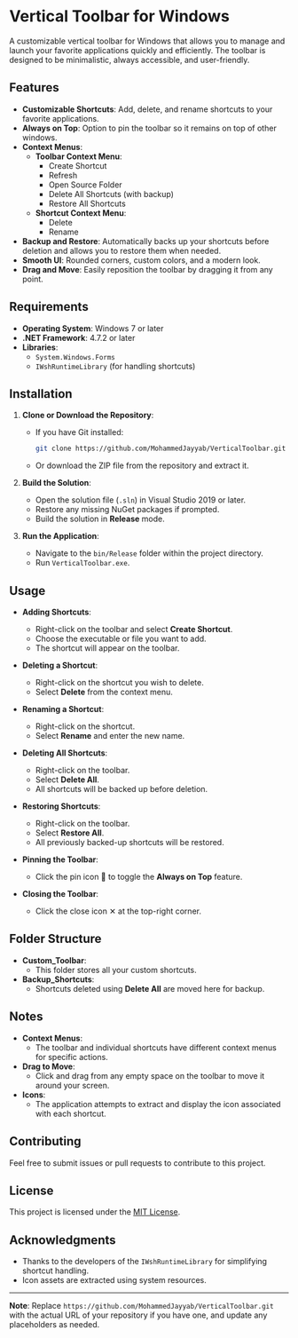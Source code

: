 ﻿# Vertical Toolbar for Windows

A customizable vertical toolbar for Windows that allows you to manage and launch your favorite applications quickly and efficiently. The toolbar is designed to be minimalistic, always accessible, and user-friendly.

## Features

- **Customizable Shortcuts**: Add, delete, and rename shortcuts to your favorite applications.
- **Always on Top**: Option to pin the toolbar so it remains on top of other windows.
- **Context Menus**:
  - **Toolbar Context Menu**:
    - Create Shortcut
    - Refresh
    - Open Source Folder
    - Delete All Shortcuts (with backup)
    - Restore All Shortcuts
  - **Shortcut Context Menu**:
    - Delete
    - Rename
- **Backup and Restore**: Automatically backs up your shortcuts before deletion and allows you to restore them when needed.
- **Smooth UI**: Rounded corners, custom colors, and a modern look.
- **Drag and Move**: Easily reposition the toolbar by dragging it from any point.

## Requirements

- **Operating System**: Windows 7 or later
- **.NET Framework**: 4.7.2 or later
- **Libraries**:
  - `System.Windows.Forms`
  - `IWshRuntimeLibrary` (for handling shortcuts)

## Installation

1. **Clone or Download the Repository**:
   - If you have Git installed:
     ```bash
     git clone https://github.com/MohammedJayyab/VerticalToolbar.git
     ```
   - Or download the ZIP file from the repository and extract it.

2. **Build the Solution**:
   - Open the solution file (`.sln`) in Visual Studio 2019 or later.
   - Restore any missing NuGet packages if prompted.
   - Build the solution in **Release** mode.

3. **Run the Application**:
   - Navigate to the `bin/Release` folder within the project directory.
   - Run `VerticalToolbar.exe`.

## Usage

- **Adding Shortcuts**:
  - Right-click on the toolbar and select **Create Shortcut**.
  - Choose the executable or file you want to add.
  - The shortcut will appear on the toolbar.

- **Deleting a Shortcut**:
  - Right-click on the shortcut you wish to delete.
  - Select **Delete** from the context menu.

- **Renaming a Shortcut**:
  - Right-click on the shortcut.
  - Select **Rename** and enter the new name.

- **Deleting All Shortcuts**:
  - Right-click on the toolbar.
  - Select **Delete All**.
  - All shortcuts will be backed up before deletion.

- **Restoring Shortcuts**:
  - Right-click on the toolbar.
  - Select **Restore All**.
  - All previously backed-up shortcuts will be restored.

- **Pinning the Toolbar**:
  - Click the pin icon 📌 to toggle the **Always on Top** feature.

- **Closing the Toolbar**:
  - Click the close icon ✕ at the top-right corner.

## Folder Structure

- **Custom_Toolbar**:
  - This folder stores all your custom shortcuts.
- **Backup_Shortcuts**:
  - Shortcuts deleted using **Delete All** are moved here for backup.

## Notes

- **Context Menus**:
  - The toolbar and individual shortcuts have different context menus for specific actions.
- **Drag to Move**:
  - Click and drag from any empty space on the toolbar to move it around your screen.
- **Icons**:
  - The application attempts to extract and display the icon associated with each shortcut.

## Contributing

Feel free to submit issues or pull requests to contribute to this project.

## License

This project is licensed under the [MIT License](LICENSE).

## Acknowledgments

- Thanks to the developers of the `IWshRuntimeLibrary` for simplifying shortcut handling.
- Icon assets are extracted using system resources.

---

**Note**: Replace `https://github.com/MohammedJayyab/VerticalToolbar.git` with the actual URL of your repository if you have one, and update any placeholders as needed.
